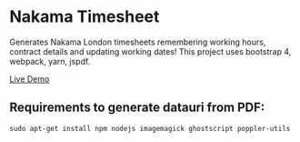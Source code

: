 # Nakama Timesheet
Generates Nakama London timesheets remembering working hours, contract details and updating working dates! This project uses bootstrap 4, webpack, yarn, jspdf.   

[Live Demo](http://nakama.serversurge.co.uk)

## Requirements to generate datauri from PDF:
```
sudo apt-get install npm nodejs imagemagick ghostscript poppler-utils
```